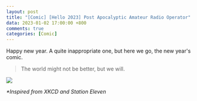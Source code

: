 ```yaml
---
layout: post
title: "[Comic] [Hello 2023] Post Apocalyptic Amateur Radio Operator"
data: 2023-01-02 17:00:00 +800
comments: true
categories: [Comic]
---
```


Happy new year. A quite inappropriate one, but here we go, the new year's comic. 

> The world might not be better, but we will. 

![](/MyBlog/images/comic-post-apoca-am-radio-hue.JPG)

*\*Inspired from XKCD and Station Eleven*
